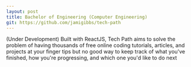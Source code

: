 ```yaml
---
layout: post
title: Bachelor of Engineering (Computer Engineering)
git: https://github.com/jamigibbs/tech-path
---
```


(Under Development) Built with ReactJS, Tech Path aims to solve the problem of
having thousands of free online coding tutorials, articles,
and projects at your finger tips but no good way to keep track of what
you've finished, how you're progressing, and which one you'd like to do next
